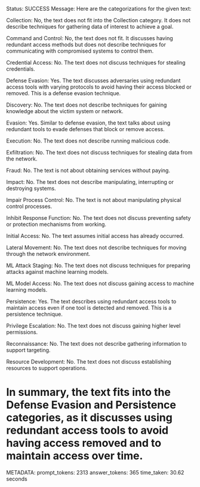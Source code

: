 Status: SUCCESS
Message:  Here are the categorizations for the given text:

Collection: No, the text does not fit into the Collection category. It does not describe techniques for gathering data of interest to achieve a goal.

Command and Control: No, the text does not fit. It discusses having redundant access methods but does not describe techniques for communicating with compromised systems to control them.

Credential Access: No. The text does not discuss techniques for stealing credentials.

Defense Evasion: Yes. The text discusses adversaries using redundant access tools with varying protocols to avoid having their access blocked or removed. This is a defense evasion technique.

Discovery: No. The text does not describe techniques for gaining knowledge about the victim system or network.

Evasion: Yes. Similar to defense evasion, the text talks about using redundant tools to evade defenses that block or remove access.  

Execution: No. The text does not describe running malicious code.

Exfiltration: No. The text does not discuss techniques for stealing data from the network.

Fraud: No. The text is not about obtaining services without paying.  

Impact: No. The text does not describe manipulating, interrupting or destroying systems.

Impair Process Control: No. The text is not about manipulating physical control processes.

Inhibit Response Function: No. The text does not discuss preventing safety or protection mechanisms from working.  

Initial Access: No. The text assumes initial access has already occurred.

Lateral Movement: No. The text does not describe techniques for moving through the network environment.

ML Attack Staging: No. The text does not discuss techniques for preparing attacks against machine learning models.

ML Model Access: No. The text does not discuss gaining access to machine learning models.

Persistence: Yes. The text describes using redundant access tools to maintain access even if one tool is detected and removed. This is a persistence technique.

Privilege Escalation: No. The text does not discuss gaining higher level permissions.

Reconnaissance: No. The text does not describe gathering information to support targeting.

Resource Development: No. The text does not discuss establishing resources to support operations.

In summary, the text fits into the Defense Evasion and Persistence categories, as it discusses using redundant access tools to avoid having access removed and to maintain access over time.
================================================================================
METADATA:
prompt_tokens: 2313
answer_tokens: 365
time_taken: 30.62 seconds

